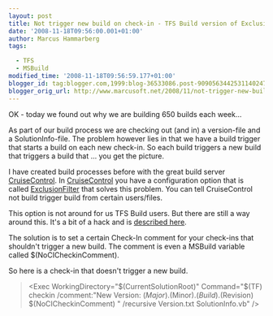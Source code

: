 ```yaml
---
layout: post
title: Not trigger new build on check-in - TFS Build version of ExclusionFilters
date: '2008-11-18T09:56:00.001+01:00'
author: Marcus Hammarberg
tags:

  - TFS
  - MSBuild
modified_time: '2008-11-18T09:56:59.177+01:00'
blogger_id: tag:blogger.com,1999:blog-36533086.post-9090563442531140247
blogger_orig_url: http://www.marcusoft.net/2008/11/not-trigger-new-build-on-check-in-tfs.html
---
```



OK - today we found out why we are building 650 builds each week...

As part of our build process we are checking out (and in) a version-file
and a SolutionInfo-file. The problem however lies in that we have a
build trigger that starts a build on each new check-in. So each build
triggers a new build that triggers a build that ... you get the picture.

I have created build processes before with the great build server
<a href="http://cruisecontrol.sourceforge.net"
target="_blank">CruiseControl</a>. In
<a href="http://cruisecontrol.sourceforge.net"
target="_blank">CruiseControl</a> you have a configuration option that
is called <a
href="http://confluence.public.thoughtworks.org/display/CCNET/Filtered+Source+Control+Block"
target="_blank">ExclusionFilter</a> that solves this problem. You can
tell CruiseControl not build trigger build from certain users/files.

This option is not around for us TFS Build users. But there are still a
way around this. It's a bit of a hack and is <a
href="http://blogs.msdn.com/buckh/archive/2007/07/27/tfs-2008-how-to-check-in-without-triggering-a-build-when-using-continuous-integration.aspx"
target="_blank">described here</a>.

The solution is to set a certain Check-In comment for your check-ins
that shouldn't trigger a new build. The comment is even a MSBuild
variable called $(NoCICheckinComment).

So here is a check-in that doesn't trigger a new build.

> \<Exec WorkingDirectory="$(CurrentSolutionRoot)" Command="$(TF)
> checkin /comment:&quot;New Version:
> $(Major).$(Minor).$(Build).$(Revision) $(NoCICheckinComment) &quot;
> /recursive Version.txt SolutionInfo.vb" /\>
